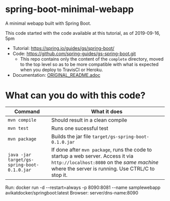 # spring-boot-minimal-webapp

A minimal webapp built with Spring Boot.

This code started with the code available at this tutorial, as of 2019-09-16, 5pm

* Tutorial: <https://spring.io/guides/gs/spring-boot/>
* Code: <https://github.com/spring-guides/gs-spring-boot.git>
   * This repo contains only the content of the `complete` directory, moved to the top level
     so as to be more compatible with what is expected when you deploy to TravisCI or Heroku.
* Documentation: [ORIGINAL_README.adoc](/ORIGINAL_README.adoc)

# What can you do with this code?

| Command | What it does   |
|----------|---------------------------------------|
| `mvn compile` | Should result in a clean compile |
| `mvn test` | Runs one sucessful test |
| `mvn package` | Builds the jar file `target/gs-spring-boot-0.1.0.jar` |
| `java -jar target/gs-spring-boot-0.1.0.jar` | If done after `mvn package`, runs the code to startup a web server.  Access it via `http://localhost:8080` on the *same machine* where the server is running.  Use CTRL/C to stop it. |


Run:
docker run -d --restart=always -p 8090:8081 --name samplewebapp avikatdocker/springboot:latest
Browser:
server/dns-name:8090
